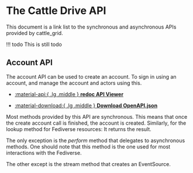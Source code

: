 # The Cattle Drive API

This document is a link list to the synchronous and asynchronous APIs provided by cattle_grid.

!!! todo
    This is still todo

## Account API

The account API can be used to create an account. To
sign in using an account, and manage the account and
actors using this.

<div class="grid cards" markdown>

- [:material-api:{ .lg .middle } __redoc API Viewer__](./assets/redoc.html?url=openapi_account.json)

- [:material-download:{ .lg .middle } __Download OpenAPI.json__](./assets/schemas/openapi_account.json)

</div>

Most methods provided by this API are synchronous. This
means that once the create account call is finished, the
account is created. Similarly, for the lookup method for
Fediverse resources: It returns the result.

The only exception is the _perform_ method that delegates
to asynchronous methods. One should note that this method
is the one used for most interactions with the Fediverse.

The other except is the stream method that creates
an EventSource.
